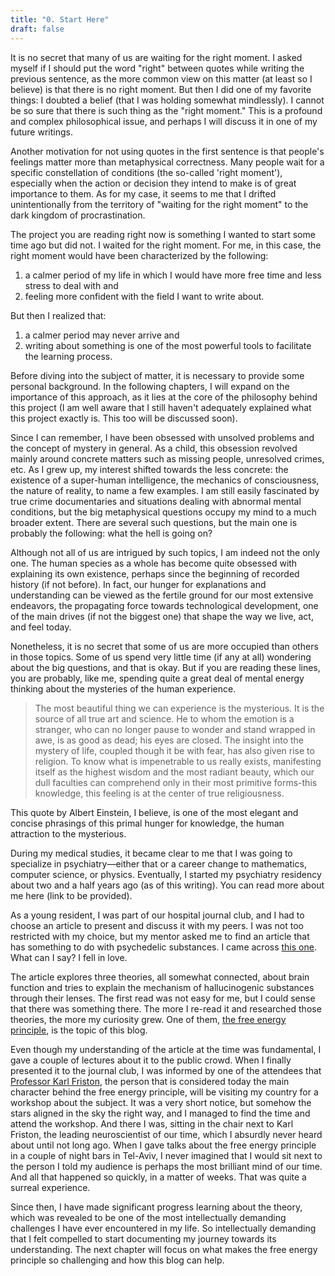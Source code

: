 ```yaml
---
title: "0. Start Here"
draft: false
---
```


It is no secret that many of us are waiting for the right moment. I asked myself if I should put the word "right" between quotes while writing the previous sentence, as the more common view on this matter (at least so I believe) is that there is no right moment. But then I did one of my favorite things: I doubted a belief (that I was holding somewhat mindlessly). I cannot be so sure that there is such thing as the "right moment." This is a profound and complex philosophical issue, and perhaps I will discuss it in one of my future writings.

Another motivation for not using quotes in the first sentence is that people's feelings matter more than metaphysical correctness. Many people wait for a specific constellation of conditions (the so-called 'right moment'), especially when the action or decision they intend to make is of great importance to them. As for my case, it seems to me that I drifted unintentionally from the territory of "waiting for the right moment" to the dark kingdom of procrastination.

The project you are reading right now is something I wanted to start some time ago but did not. I waited for the right moment. For me, in this case, the right moment would have been characterized by the following:

1. a calmer period of my life in which I would have more free time and less stress to deal with and
2. feeling more confident with the field I want to write about.

But then I realized that:

1. a calmer period may never arrive and
2. writing about something is one of the most powerful tools to facilitate the learning process.

Before diving into the subject of matter, it is necessary to provide some personal background. In the following chapters, I will expand on the importance of this approach, as it lies at the core of the philosophy behind this project (I am well aware that I still haven't adequately explained what this project exactly is. This too will be discussed soon).

Since I can remember, I have been obsessed with unsolved problems and the concept of mystery in general. As a child, this obsession revolved mainly around concrete matters such as missing people, unresolved crimes, etc. As I grew up, my interest shifted towards the less concrete: the existence of a super-human intelligence, the mechanics of consciousness, the nature of reality, to name a few examples. I am still easily fascinated by true crime documentaries and situations dealing with abnormal mental conditions, but the big metaphysical questions occupy my mind to a much broader extent. There are several such questions, but the main one is probably the following: what the hell is going on?

Although not all of us are intrigued by such topics, I am indeed not the only one. The human species as a whole has become quite obsessed with explaining its own existence, perhaps since the beginning of recorded history (if not before). In fact, our hunger for explanations and understanding can be viewed as the fertile ground for our most extensive endeavors, the propagating force towards technological development, one of the main drives (if not the biggest one) that shape the way we live, act, and feel today.

Nonetheless, it is no secret that some of us are more occupied than others in those topics. Some of us spend very little time (if any at all) wondering about the big questions, and that is okay. But if you are reading these lines, you are probably, like me, spending quite a great deal of mental energy thinking about the mysteries of the human experience.

> The most beautiful thing we can experience is the mysterious. It is the source of all true art and science. He to whom the emotion is a stranger, who can no longer pause to wonder and stand wrapped in awe, is as good as dead; his eyes are closed. The insight into the mystery of life, coupled though it be with fear, has also given rise to religion. To know what is impenetrable to us really exists, manifesting itself as the highest wisdom and the most radiant beauty, which our dull faculties can comprehend only in their most primitive forms-this knowledge, this feeling is at the center of true religiousness.

This quote by Albert Einstein, I believe, is one of the most elegant and concise phrasings of this primal hunger for knowledge, the human attraction to the mysterious.

During my medical studies, it became clear to me that I was going to specialize in psychiatry—either that or a career change to mathematics, computer science, or physics. Eventually, I started my psychiatry residency about two and a half years ago (as of this writing). You can read more about me here (link to be provided).

As a young resident, I was part of our hospital journal club, and I had to choose an article to present and discuss it with my peers. I was not too restricted with my choice, but my mentor asked me to find an article that has something to do with psychedelic substances. I came across [this one](https://www.example.com). What can I say? I fell in love.

The article explores three theories, all somewhat connected, about brain function and tries to explain the mechanism of hallucinogenic substances through their lenses. The first read was not easy for me, but I could sense that there was something there. The more I re-read it and researched those theories, the more my curiosity grew. One of them, [the free energy principle](https://en.wikipedia.org/wiki/Free_energy_principle), is the topic of this blog.

Even though my understanding of the article at the time was fundamental, I gave a couple of lectures about it to the public crowd. When I finally presented it to the journal club, I was informed by one of the attendees that [Professor Karl Friston](https://en.wikipedia.org/wiki/Karl_J._Friston), the person that is considered today the main character behind the free energy principle, will be visiting my country for a workshop about the subject. It was a very short notice, but somehow the stars aligned in the sky the right way, and I managed to find the time and attend the workshop. And there I was, sitting in the chair next to Karl Friston, the leading neuroscientist of our time, which I absurdly never heard about until not long ago. When I gave talks about the free energy principle in a couple of night bars in Tel-Aviv, I never imagined that I would sit next to the person I told my audience is perhaps the most brilliant mind of our time. And all that happened so quickly, in a matter of weeks. That was quite a surreal experience.

Since then, I have made significant progress learning about the theory, which was revealed to be one of the most intellectually demanding challenges I have ever encountered in my life. So intellectually demanding that I felt compelled to start documenting my journey towards its understanding. The next chapter will focus on what makes the free energy principle so challenging and how this blog can help.
